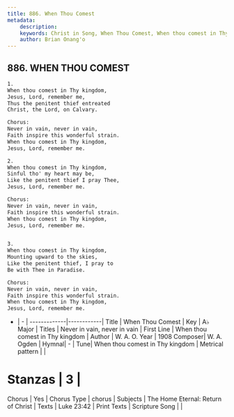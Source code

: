 ```yaml
---
title: 886. When Thou Comest
metadata:
    description: 
    keywords: Christ in Song, When Thou Comest, When thou comest in Thy kingdom, Never in vain, never in vain
    author: Brian Onang'o
---
```



## 886. WHEN THOU COMEST

```txt
1.
When thou comest in Thy kingdom,
Jesus, Lord, remember me,
Thus the penitent thief entreated 
Christ, the Lord, on Calvary.

Chorus:
Never in vain, never in vain,
Faith inspire this wonderful strain.
When thou comest in Thy kingdom,
Jesus, Lord, remember me.

2.
When thou comest in Thy kingdom,
Sinful tho' my heart may be,
Like the penitent thief I pray Thee,
Jesus, Lord, remember me. 

Chorus:
Never in vain, never in vain,
Faith inspire this wonderful strain.
When thou comest in Thy kingdom,
Jesus, Lord, remember me.


3.
When thou comest in Thy kingdom,
Mounting upward to the skies,
Like the penitent thief, I pray to
Be with Thee in Paradise. 

Chorus:
Never in vain, never in vain,
Faith inspire this wonderful strain.
When thou comest in Thy kingdom,
Jesus, Lord, remember me.

```

- |   -  |
-------------|------------|
Title | When Thou Comest |
Key | A♭ Major |
Titles | Never in vain, never in vain |
First Line | When thou comest in Thy kingdom |
Author | W. A. O.
Year | 1908
Composer| W. A. Ogden |
Hymnal|  - |
Tune| When thou comest in Thy kingdom |
Metrical pattern | |
# Stanzas | 3 |
Chorus | Yes |
Chorus Type | chorus |
Subjects | The Home Eternal: Return of Christ |
Texts | Luke 23:42 |
Print Texts | 
Scripture Song |  |
  
